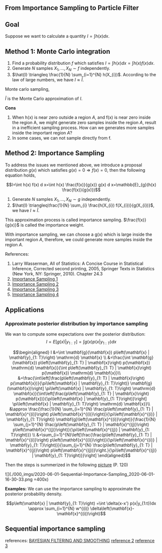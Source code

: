 <script>
MathJax = {
  tex: {
    inlineMath: [['$', '$'], ['\\(', '\\)']]
  },
  svg: {
    fontCache: 'global'
  }
};
</script>
<script type="text/javascript" id="MathJax-script" async
  src="https://cdn.jsdelivr.net/npm/mathjax@3/es5/tex-svg.js">
</script>
## From Importance Sampling to Particle Filter
## Goal

Suppose we want to calculate a quantity $I = \int h(x) dx$.

## Method 1: Monte Carlo integration
1. Find a probability distribution $f$ which satisfies $I = \int h(x) dx = \int h(x)f(x) dx$.
1. Generate $N$ samples $X_{1}, \ldots, X_{N} \sim f$ independently.
2. $\hat{I} \triangleq \frac{1}{N} \sum_{i=1}^{N} h(X_{i})$. According to the law of large numbers, we have $I \approx \hat{I}$.

Monte carlo sampling, 

$\hat{I}$ is the Monte Carlo approximation of $I$.

**Cons**  

1. When h(x) is near zero outside a region $A$, and f(x) is near zero inside the region A, we might generate zero samples inside the region $A$, result in a inefficient sampling process. How can we generates more samples inside the important region $A$?
2. In some cases, we can not sample directly from f. 

## Method 2: Importance Sampling

To address the issues we mentioned above, we introduce a proposal distribution $g(x)$ which satisfies $g(x)=0 \Longrightarrow f(x) = 0$, then the following equation holds,

$$I=\int h(x) f(x) d x=\int h(x) \frac{f(x)}{g(x)} g(x) d x=\mathbb{E}_{g}(h(x) \frac{f(x)}{g(x)})$$

1. Generate $N$ samples $X_{1}, \ldots, X_{N} \sim g$ independently.
2. $\hat{I} \triangleq\frac{1}{N} \sum_{i} \frac{h(X_{i}) f(X_{i})}{g(X_{i})}$, we have $I \approx \hat{I}$.

This approximation process is called importance sampling. $\frac{f(x)}{g(x)}$ is called the importance weight.

With importance sampling, we can choose a g(x) which is large inside the important region $A$, therefore, we could generate more samples inside the region $A$.

References:
1. Larry Wasserman, All of Statistics: A Concise Course in Statistical Inference, Corrected second printing, 2005, Springer Texts in Statistics (New York, NY: Springer, 2010). Chapter 24.3
2. [Importance Sampling 1](https://statweb.stanford.edu/~owen/mc/Ch-var-is.pdf)
3. [Importance Sampling 2](http://www.math.chalmers.se/Stat/Grundutb/CTH/tms150/1112/MC.pdf)
4. [Importance Sampling 3](http://ib.berkeley.edu/labs/slatkin/eriq/classes/guest_lect/mc_lecture_notes.pdf)
5. [Importance Sampling 4](http://www.math.chalmers.se/Stat/Grundutb/CTH/tms150/1415/MC_20141008.pdf)

## Applications

### Approximate posterior distribution by importance sampling

We wan to compute some expectations over the posterior distribution: 
$$I = {E}[{g}({x}) | {y}_{1: T}]=\int {g}({x}) p({x} | {y}_{1: T}) {d} {x}$$


$$\begin{aligned}
I &=\int \mathbf{g}(\mathbf{x}) p\left(\mathbf{x} | \mathbf{y}_{1: T}\right) \mathrm{d} \mathbf{x} \\
&=\frac{\int \mathbf{g}(\mathbf{x}) p\left(\mathbf{y}_{1: T} | \mathbf{x}\right) p(\mathbf{x}) \mathrm{d} \mathbf{x}}{\int p\left(\mathbf{y}_{1: T} | \mathbf{x}\right) p(\mathbf{x}) \mathrm{d} \mathbf{x}}\\
&=\frac{\int\left[\frac{p\left(\mathbf{y}_{1: T} | \mathbf{x}\right) p(\mathbf{x})}{\pi\left(\mathbf{x} | \mathbf{y}_{1: T}\right)} \mathbf{g}(\mathbf{x})\right] \pi\left(\mathbf{x} | \mathbf{y}_{1: T}\right) \mathrm{d} \mathbf{x}}{\int\left[\frac{p\left(\mathbf{y}_{1: T} | \mathbf{x}\right) p(\mathbf{x})}{\pi\left(\mathbf{x} | \mathbf{y}_{1: T}\right)}\right] \pi\left(\mathbf{x} | \mathbf{y}_{1: T}\right) \mathrm{d} \mathbf{x}}\\
&\approx \frac{\frac{1}{N} \sum_{i=1}^{N} \frac{p\left(\mathbf{y}_{1: T} | \mathbf{x}^{(i)}\right) p\left(\mathbf{x}^{(i)}\right)}{\pi\left(\mathbf{x}^{(i)} | \mathbf{y}_{1: T}\right)} \mathbf{g}\left(\mathbf{x}^{(i)}\right)}{\frac{1}{N} \sum_{j=1}^{N} \frac{p\left(\mathbf{y}_{1: T} | \mathbf{x}^{(j)}\right) p\left(\mathbf{x}^{(j)}\right)}{\pi\left(\mathbf{x}^{(j)} | \mathbf{y}_{1: T}\right)}} \\
&=\sum_{i=1}^{N}\left[\frac{\frac{p\left(\mathbf{y}_{1: T} | \mathbf{x}^{(i)}\right) p\left(\mathbf{x}^{(i)}\right)}{\pi\left(\mathbf{x}^{(i)} | \mathbf{y}_{1: T}\right)}}{\sum_{j=1}^{N} \frac{p\left(\mathbf{y}_{1: T} | \mathbf{x}^{(j)}\right) p\left(\mathbf{x}^{(j))}\right.}{\pi\left(\mathbf{x}^{(j)} | \mathbf{y}_{1: T}\right)}}\right]
\end{aligned}$$

Then the steps is summerized in the following [picture](https://users.aalto.fi/~ssarkka/pub/cup_book_online_20131111.pdf) (P. 120)

![](./000_imgs/2020-06-01-Sequential-Importance-Sampling_2020-06-01-16-30-33.png =400x)

**Examples:**
We can use the importance sampling to approximate the posterior probability density.

$$p\left(\mathbf{x} | \mathbf{y}_{1: T}\right) =\int \delta(x-x') p(x|y_{1:t})dx
 \approx \sum_{i=1}^{N} w^{(i)} \delta\left(\mathbf{x}-\mathbf{x}^{(i)}\right)$$



## Sequential importance sampling

references: 
[BAYESIAN FILTERING AND SMOOTHING](https://users.aalto.fi/~ssarkka/pub/cup_book_online_20131111.pdf)
[reference 2](https://users.aalto.fi/~ssarkka/course_k2012/handout6.pdf)
[reference 3](http://www.stat.cmu.edu/~larry/=sml/Bayes.pdf)